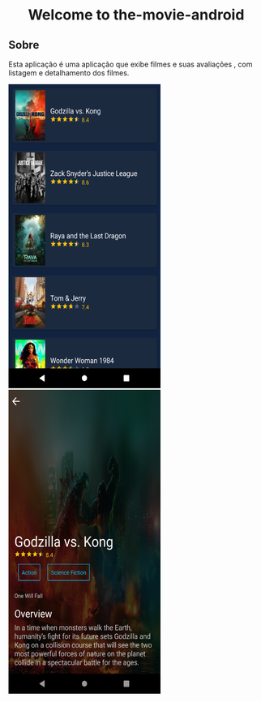 # 

<h1 align="center">Welcome to the-movie-android </h1>



## Sobre 
 Esta aplicação é uma aplicação que exibe filmes e suas avaliações , com listagem e detalhamento dos filmes.


<img src="https://github.com/juninhork/the-movie-android/blob/main/assets/Screenshot_1617855166.png" width="300" height="600"> <img src="https://github.com/juninhork/the-movie-android/blob/main/assets/Screenshot_1617855159.png" width="300" height="600">



```sh

```

